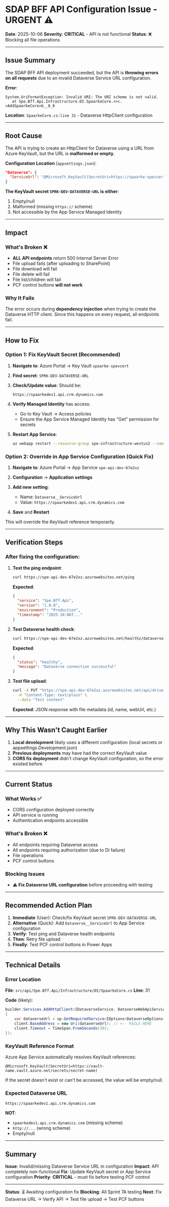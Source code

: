 # SDAP BFF API Configuration Issue - URGENT ⚠️

**Date**: 2025-10-06
**Severity**: **CRITICAL** - API is not functional
**Status**: ❌ Blocking all file operations

---

## Issue Summary

The SDAP BFF API deployment succeeded, but the API is **throwing errors on all requests** due to an invalid Dataverse Service URL configuration.

**Error**:
```
System.UriFormatException: Invalid URI: The URI scheme is not valid.
   at Spe.Bff.Api.Infrastructure.DI.SpaarkeCore.<>c.<AddSpaarkeCore>b__0_0
```

**Location**: `SpaarkeCore.cs:line 31` - Dataverse HttpClient configuration

---

## Root Cause

The API is trying to create an HttpClient for Dataverse using a URL from Azure KeyVault, but the URL is **malformed or empty**.

**Configuration Location** (`appsettings.json`):
```json
"Dataverse": {
  "ServiceUrl": "@Microsoft.KeyVault(SecretUri=https://spaarke-spevcert.vault.azure.net/secrets/SPRK-DEV-DATAVERSE-URL)"
}
```

**The KeyVault secret `SPRK-DEV-DATAVERSE-URL` is either**:
1. Empty/null
2. Malformed (missing `https://` scheme)
3. Not accessible by the App Service Managed Identity

---

## Impact

### What's Broken ❌
- **ALL API endpoints** return 500 Internal Server Error
- File upload fails (after uploading to SharePoint)
- File download will fail
- File delete will fail
- File list/children will fail
- PCF control buttons **will not work**

### Why It Fails
The error occurs during **dependency injection** when trying to create the Dataverse HTTP client. Since this happens on every request, all endpoints fail.

---

## How to Fix

### Option 1: Fix KeyVault Secret (Recommended)

1. **Navigate to**: Azure Portal → Key Vault `spaarke-spevcert`

2. **Find secret**: `SPRK-DEV-DATAVERSE-URL`

3. **Check/Update value**: Should be:
   ```
   https://spaarkedev1.api.crm.dynamics.com
   ```

4. **Verify Managed Identity** has access:
   - Go to Key Vault → Access policies
   - Ensure the App Service Managed Identity has "Get" permission for secrets

5. **Restart App Service**:
   ```bash
   az webapp restart --resource-group spe-infrastructure-westus2 --name spe-api-dev-67e2xz
   ```

### Option 2: Override in App Service Configuration (Quick Fix)

1. **Navigate to**: Azure Portal → App Service `spe-api-dev-67e2xz`

2. **Configuration** → **Application settings**

3. **Add new setting**:
   - Name: `Dataverse__ServiceUrl`
   - Value: `https://spaarkedev1.api.crm.dynamics.com`

4. **Save** and **Restart**

This will override the KeyVault reference temporarily.

---

## Verification Steps

### After fixing the configuration:

1. **Test the ping endpoint**:
   ```bash
   curl https://spe-api-dev-67e2xz.azurewebsites.net/ping
   ```

   **Expected**:
   ```json
   {
     "service": "Spe.Bff.Api",
     "version": "1.0.0",
     "environment": "Production",
     "timestamp": "2025-10-06T..."
   }
   ```

2. **Test Dataverse health check**:
   ```bash
   curl https://spe-api-dev-67e2xz.azurewebsites.net/healthz/dataverse
   ```

   **Expected**:
   ```json
   {
     "status": "healthy",
     "message": "Dataverse connection successful"
   }
   ```

3. **Test file upload**:
   ```bash
   curl -X PUT "https://spe-api-dev-67e2xz.azurewebsites.net/api/drives/b!.../upload?fileName=test.txt" \
     -H "Content-Type: text/plain" \
     --data "Test content"
   ```

   **Expected**: JSON response with file metadata (id, name, webUrl, etc.)

---

## Why This Wasn't Caught Earlier

1. **Local development** likely uses a different configuration (local secrets or appsettings.Development.json)
2. **Previous deployments** may have had the correct KeyVault value
3. **CORS fix deployment** didn't change KeyVault configuration, so the error existed before

---

## Current Status

### What Works ✅
- CORS configuration deployed correctly
- API service is running
- Authentication endpoints accessible

### What's Broken ❌
- All endpoints requiring Dataverse access
- All endpoints requiring authorization (due to DI failure)
- File operations
- PCF control buttons

### Blocking Issues
- ⚠️ **Fix Dataverse URL configuration** before proceeding with testing

---

## Recommended Action Plan

1. **Immediate** (User): Check/fix KeyVault secret `SPRK-DEV-DATAVERSE-URL`
2. **Alternative** (Quick): Add `Dataverse__ServiceUrl` to App Service configuration
3. **Verify**: Test ping and Dataverse health endpoints
4. **Then**: Retry file upload
5. **Finally**: Test PCF control buttons in Power Apps

---

## Technical Details

### Error Location
**File**: `src/api/Spe.Bff.Api/Infrastructure/DI/SpaarkeCore.cs`
**Line**: 31

**Code** (likely):
```csharp
builder.Services.AddHttpClient<IDataverseService, DataverseWebApiService>(client =>
{
    var dataverseUrl = sp.GetRequiredService<IOptions<DataverseOptions>>().Value.ServiceUrl;
    client.BaseAddress = new Uri(dataverseUrl); // <-- FAILS HERE
    client.Timeout = TimeSpan.FromSeconds(30);
});
```

### KeyVault Reference Format
Azure App Service automatically resolves KeyVault references:
```
@Microsoft.KeyVault(SecretUri=https://vault-name.vault.azure.net/secrets/secret-name)
```

If the secret doesn't exist or can't be accessed, the value will be empty/null.

### Expected Dataverse URL
```
https://spaarkedev1.api.crm.dynamics.com
```

**NOT**:
- `spaarkedev1.api.crm.dynamics.com` (missing scheme)
- `http://...` (wrong scheme)
- Empty/null

---

## Summary

**Issue**: Invalid/missing Dataverse Service URL in configuration
**Impact**: API completely non-functional
**Fix**: Update KeyVault secret or App Service configuration
**Priority**: **CRITICAL** - must fix before testing PCF control

---

**Status**: ⏳ Awaiting configuration fix
**Blocking**: All Sprint 7A testing
**Next**: Fix Dataverse URL → Verify API → Test file upload → Test PCF buttons
